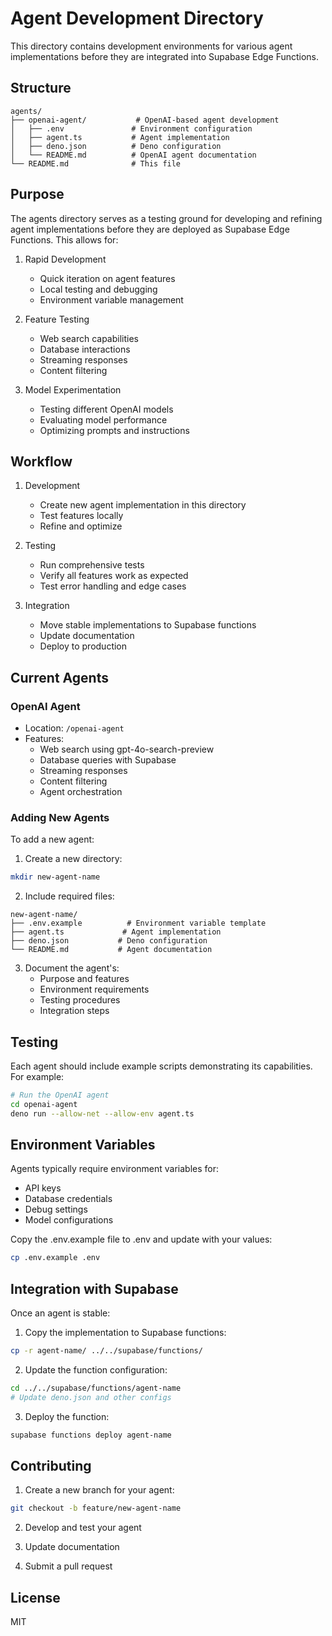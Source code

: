 # Agent Development Directory

This directory contains development environments for various agent implementations before they are integrated into Supabase Edge Functions.

## Structure

```
agents/
├── openai-agent/           # OpenAI-based agent development
│   ├── .env               # Environment configuration
│   ├── agent.ts           # Agent implementation
│   ├── deno.json          # Deno configuration
│   └── README.md          # OpenAI agent documentation
└── README.md              # This file
```

## Purpose

The agents directory serves as a testing ground for developing and refining agent implementations before they are deployed as Supabase Edge Functions. This allows for:

1. Rapid Development
   - Quick iteration on agent features
   - Local testing and debugging
   - Environment variable management

2. Feature Testing
   - Web search capabilities
   - Database interactions
   - Streaming responses
   - Content filtering

3. Model Experimentation
   - Testing different OpenAI models
   - Evaluating model performance
   - Optimizing prompts and instructions

## Workflow

1. Development
   - Create new agent implementation in this directory
   - Test features locally
   - Refine and optimize

2. Testing
   - Run comprehensive tests
   - Verify all features work as expected
   - Test error handling and edge cases

3. Integration
   - Move stable implementations to Supabase functions
   - Update documentation
   - Deploy to production

## Current Agents

### OpenAI Agent
- Location: `/openai-agent`
- Features:
  - Web search using gpt-4o-search-preview
  - Database queries with Supabase
  - Streaming responses
  - Content filtering
  - Agent orchestration

### Adding New Agents

To add a new agent:

1. Create a new directory:
```bash
mkdir new-agent-name
```

2. Include required files:
```
new-agent-name/
├── .env.example          # Environment variable template
├── agent.ts             # Agent implementation
├── deno.json           # Deno configuration
└── README.md           # Agent documentation
```

3. Document the agent's:
   - Purpose and features
   - Environment requirements
   - Testing procedures
   - Integration steps

## Testing

Each agent should include example scripts demonstrating its capabilities. For example:

```bash
# Run the OpenAI agent
cd openai-agent
deno run --allow-net --allow-env agent.ts
```

## Environment Variables

Agents typically require environment variables for:
- API keys
- Database credentials
- Debug settings
- Model configurations

Copy the .env.example file to .env and update with your values:
```bash
cp .env.example .env
```

## Integration with Supabase

Once an agent is stable:

1. Copy the implementation to Supabase functions:
```bash
cp -r agent-name/ ../../supabase/functions/
```

2. Update the function configuration:
```bash
cd ../../supabase/functions/agent-name
# Update deno.json and other configs
```

3. Deploy the function:
```bash
supabase functions deploy agent-name
```

## Contributing

1. Create a new branch for your agent:
```bash
git checkout -b feature/new-agent-name
```

2. Develop and test your agent

3. Update documentation

4. Submit a pull request

## License

MIT